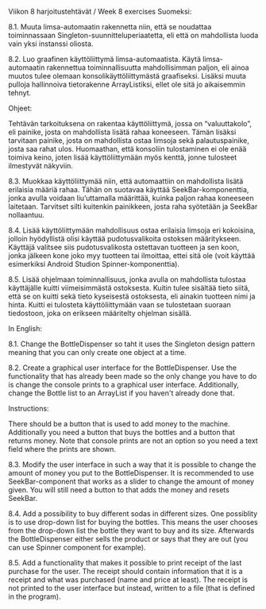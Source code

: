 Viikon 8 harjoitustehtävät / Week 8 exercises
Suomeksi:

8.1. Muuta limsa-automaatin rakennetta niin, että se noudattaa toiminnassaan Singleton-suunnitteluperiaatetta, eli että on mahdollista luoda vain yksi instanssi oliosta.



8.2. Luo graafinen käyttöliittymä limsa-automaatista. Käytä limsa-automaatin  rakennettua toiminnallisuutta mahdollisimman paljon, eli ainoa muutos tulee olemaan konsolikäyttöliittymästä graafiseksi. Lisäksi muuta pulloja hallinnoiva tietorakenne ArrayListiksi, ellet ole sitä jo aikaisemmin tehnyt. 



Ohjeet:

Tehtävän tarkoituksena on rakentaa käyttöliittymä, jossa on “valuuttakolo”, eli painike, josta on mahdollista lisätä rahaa koneeseen. Tämän lisäksi tarvitaan painike, josta on mahdollista ostaa limsoja sekä palautuspainike, josta saa rahat ulos. Huomaathan, että konsoliin tulostaminen ei ole enää toimiva keino, joten lisää käyttöliittymään myös kenttä, jonne tulosteet ilmestyvät näkyviin. 



 

8.3. Muokkaa käyttöliittymää niin, että automaattiin on mahdollista lisätä erilaisia määriä rahaa. Tähän on suotavaa käyttää SeekBar-komponenttia, jonka avulla voidaan liu’uttamalla määrittää, kuinka paljon rahaa koneeseen laitetaan. Tarvitset silti kuitenkin painikkeen, josta raha syötetään ja SeekBar nollaantuu.



 

8.4. Lisää käyttöliittymään mahdollisuus ostaa erilaisia limsoja eri kokoisina, jolloin hyödyllistä olisi käyttää pudotusvalikoita ostoksen määritykseen. Käyttäjä valitsee siis pudotusvalikosta ostettavan tuotteen ja sen koon, jonka jälkeen kone joko myy tuotteen tai ilmoittaa, ettei sitä ole (voit käyttää esimerkiksi Android Studion Spinner-komponenttia). 



8.5. Lisää ohjelmaan toiminnallisuus, jonka avulla on mahdollista tulostaa käyttäjälle kuitti viimeisimmästä ostoksesta. Kuitin tulee sisältää tieto siitä, että se on kuitti sekä tieto kyseisestä ostoksesta, eli ainakin tuotteen nimi ja hinta. Kuitti ei tulosteta käyttöliittymään vaan se tulostetaan suoraan tiedostoon, joka on erikseen määritelty ohjelman sisällä. 





In English:

8.1. Change the BottleDispenser so taht it uses the Singleton design pattern meaning that you can only create one object at a time.



8.2. Create a graphical user interface for the BottleDispenser. Use the functionality that has already been made so the only change you have to do is change the console prints to a graphical user interface. Additionally, change the Bottle list to an ArrayList if you haven't already done that.



Instructions: 

There should be a button that is used to add money to the machine. Additionally you need a button that buys the bottles and a button that returns money. Note that console prints are not an option so you need a text field where the prints are shown.





8.3. Modify the user interface in such a way that it is possible to change the amount of money you put to the BottleDispenser. It is recommended to use SeekBar-component that works as a slider to change the amount of money given. You will still need a button to that adds the money and resets SeekBar.



8.4. Add a possibility to buy different sodas in different sizes. One possiblity is to use drop-down list for buying the bottles. This means the user chooses from the drop-down list the bottle they want to buy and its size. Afterwards the BottleDispenser either sells the product or says that they are out (you can use Spinner component for example).



8.5. Add a functionality that makes it possible to print receipt of the last purchase for the user. The receipt should contain information that it is a receipt and what was purchased (name and price at least). The receipt is not printed to the user interface but instead, written to a file (that is defined in the program).

